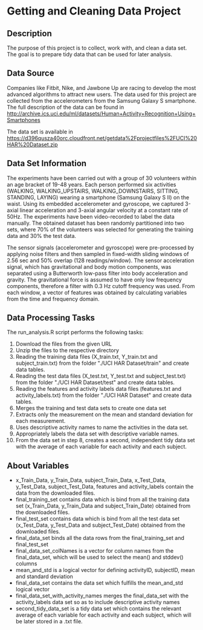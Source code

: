 # Getting and Cleaning Data Project #

## Description ##
The purpose of this project is to collect, work with, and clean a data set. The goal is to prepare tidy data that can be used for later analysis.


## Data Source ##
Companies like Fitbit, Nike, and Jawbone Up are racing to develop the most advanced algorithms to attract new users. The data used for this project are collected from the accelerometers from the Samsung Galaxy S smartphone. The full description of the data can be found in http://archive.ics.uci.edu/ml/datasets/Human+Activity+Recognition+Using+Smartphones

The data set is available in https://d396qusza40orc.cloudfront.net/getdata%2Fprojectfiles%2FUCI%20HAR%20Dataset.zip


## Data Set Information ##
The experiments have been carried out with a group of 30 volunteers within an age bracket of 19-48 years. Each person performed six activities (WALKING, WALKING_UPSTAIRS, WALKING_DOWNSTAIRS, SITTING, STANDING, LAYING) wearing a smartphone (Samsung Galaxy S II) on the waist. Using its embedded accelerometer and gyroscope, we captured 3-axial linear acceleration and 3-axial angular velocity at a constant rate of 50Hz. The experiments have been video-recorded to label the data manually. The obtained dataset has been randomly partitioned into two sets, where 70% of the volunteers was selected for generating the training data and 30% the test data. 

The sensor signals (accelerometer and gyroscope) were pre-processed by applying noise filters and then sampled in fixed-width sliding windows of 2.56 sec and 50% overlap (128 readings/window). The sensor acceleration signal, which has gravitational and body motion components, was separated using a Butterworth low-pass filter into body acceleration and gravity. The gravitational force is assumed to have only low frequency components, therefore a filter with 0.3 Hz cutoff frequency was used. From each window, a vector of features was obtained by calculating variables from the time and frequency domain.


## Data Processing Tasks ##
The run_analysis.R script performs the following tasks:
1. Download the files from the given URL
2. Unzip the files to the respective directory
3. Reading the training data files (X_train.txt, Y_train.txt and subject_train.txt) from the folder "./UCI HAR Dataset/train" and create data tables.
3. Reading the test data files (X_test.txt, Y_test.txt and subject_test.txt) from the folder "./UCI HAR Dataset/test" and create data tables.
4. Reading the features and activity labels data files (features.txt and activity_labels.txt) from the folder "./UCI HAR Dataset" and create data tables.
5. Merges the training and test data sets to create one data set
6. Extracts only the measurement on the mean and standard deviation for each measurement.
7. Uses descriptive activity names to name the activities in the data set.
8. Appropriately labels the data set with descriptive variable names.
9. From the data set in step 8, creates a second, independent tidy data set with the average of each variable for each activity and each subject.


## About Variables ##
* x_Train_Data, y_Train_Data, subject_Train_Data, x_Test_Data, y_Test_Data, subject_Test_Data, features and activity_labels contain the data from the downloaded files.
* final_training_set contains data which is bind from all the training data set (x_Train_Data, y_Train_Data and subject_Train_Date) obtained from the downloaded files.
* final_test_set contains data which is bind from all the test data set (x_Test_Data, y_Test_Data and subject_Test_Date) obtained from the downloaded files.
* final_data_set binds all the data rows from the final_training_set and final_test_set
* final_data_set_colNames is a vector for column names from the final_data_set, which will be used to select the mean() and stddev() columns
* mean_and_std is a logical vector for defining activityID, subjectID, mean and standard deviation
* final_data_set contains the data set which fulfills the mean_and_std logical vector
* final_data_set_with_activity_names merges the final_data_set with the activity_labels data set so as to include descriptive activity names
* second_tidy_data_set is a tidy data set which contains the relevant average of each variable for each activity and each subject, which will be later stored in a .txt file.  